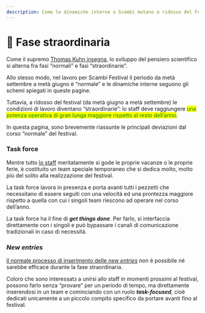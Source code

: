 ```yaml
---
description: Come le dinamiche interne a Scambi mutano a ridosso del Festival
---
```


# 🚀 Fase straordinaria

Come il supremo [Thomas Kuhn insegna](https://hyp.is/ZiQkovqxEeybB\_sZ6YIAUg/plato.stanford.edu/entries/thomas-kuhn/), lo sviluppo del pensiero scientifico si alterna fra fasi “normali” e fasi “straordinarie”.

Allo stesso modo, nel lavoro per Scambi Festival il periodo da metà settembre a metà giugno è “normale” e le dinamiche interne seguono gli schemi spiegati in queste pagine.

Tuttavia, a ridosso del festival (da metà giugno a metà settembre) le condizioni di lavoro diventano “straordinarie”: lo staff deve raggiungere <mark style="color:green;">una potenza operativa di gran lunga maggiore rispetto al resto dell’anno</mark>.

In questa pagina, sono brevemente riassunte le principali deviazioni dal corso “normale” del festival.

### Task force

Mentre tutto [lo staff](staff/) meritatamente si gode le proprie vacanze o le proprie ferie, è costituito un team speciale temporaneo che si dedica molto, molto più del solito alla realizzazione del festival.

La task force lavora in presenza e porta avanti tutti i pezzetti che necessitano di essere seguiti con una velocità ed una prontezza maggiore rispetto a quella con cui i singoli team riescono ad operare nel corso dell’anno.

La task force ha il fine di _**get things done**_. Per farlo, si interfaccia direttamente con i singoli e può bypassare i canali di comunicazione tradizionali in caso di necessità.

### _New entries_

[Il normale processo di inserimento delle _new entries_](staff/new-entry.md) non è possibile né sarebbe efficace durante la fase straordinaria.

Coloro che sono interessatз a unirsi allo staff in momenti prossimi al festival, possono farlo senza “provare” per un periodo di tempo, ma direttamente inserendosi in un team e cominciando con un ruolo _**task-focused**_, cioè dedicati unicamente a un piccolo compito specifico da portare avanti fino al festival.
